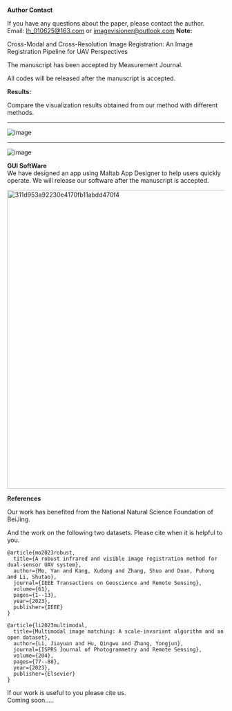 **Author Contact**  


If you have any questions about the paper, please contact the author.  
Email: lh_010625@163.com  or imagevisioner@outlook.com
**Note:**   

Cross-Modal and Cross-Resolution Image Registration: An Image Registration Pipeline for UAV Perspectives

The manuscript has been accepted by Measurement  Journal.    


All codes will be released after the manuscript is accepted.



**Results:** 

Compare the visualization results obtained from our method with different methods.

---
![image](https://github.com/user-attachments/assets/22ebcf70-77ae-47bc-a128-2e5c94e0c4f0)


------

![image](https://github.com/user-attachments/assets/227f6a71-16ea-49f3-85e1-f7e2928c93b6)



**GUI SoftWare**   
We have designed an app using Maltab App Designer to help users quickly operate. We will release our software after the manuscript is accepted. 

<img width="690" alt="311d953a92230e4170fb11abdd470f4" src="https://github.com/user-attachments/assets/72052758-d69b-41c3-9d26-84cd3a6d1691" />


**References** 

Our work has benefited from the National Natural Science Foundation of BeiJing.

And the work on the following two datasets. Please cite when it is helpful to you.

``` 
@article{mo2023robust,
  title={A robust infrared and visible image registration method for dual-sensor UAV system},
  author={Mo, Yan and Kang, Xudong and Zhang, Shuo and Duan, Puhong and Li, Shutao},
  journal={IEEE Transactions on Geoscience and Remote Sensing},
  volume={61},
  pages={1--13},
  year={2023},
  publisher={IEEE}
}

```
``` 
@article{li2023multimodal,
  title={Multimodal image matching: A scale-invariant algorithm and an open dataset},
  author={Li, Jiayuan and Hu, Qingwu and Zhang, Yongjun},
  journal={ISPRS Journal of Photogrammetry and Remote Sensing},
  volume={204},
  pages={77--88},
  year={2023},
  publisher={Elsevier}
}

``` 

If our work is useful to you please cite us.  
Coming soon.....
